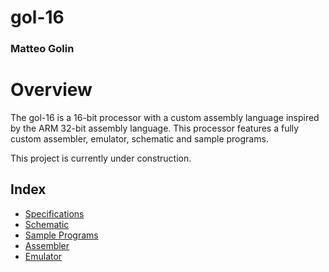# gol-16

### Matteo Golin

# Overview

The gol-16 is a 16-bit processor with a custom assembly language inspired by the ARM 32-bit assembly language. This
processor features a fully custom assembler, emulator, schematic and sample programs.

This project is currently under construction.

## Index

- [Specifications](/spec/README.md)
- [Schematic](/schematic/README.md)
- [Sample Programs](/programs/README.md)
- [Assembler](/assembler/README.md)
- [Emulator](/emulator/README.md)
